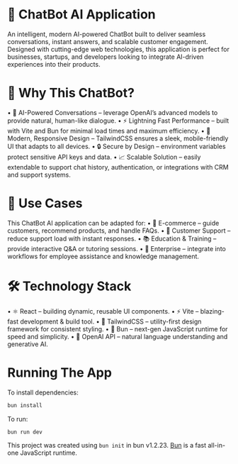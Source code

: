 # 🤖 ChatBot AI Application

An intelligent, modern AI-powered ChatBot built to deliver seamless conversations, instant answers, and scalable customer engagement. Designed with cutting-edge web technologies, this application is perfect for businesses, startups, and developers looking to integrate AI-driven experiences into their products.

# 🌟 Why This ChatBot?

• 🧠 AI-Powered Conversations – leverage OpenAI’s advanced models to provide natural, human-like dialogue.
• ⚡ Lightning Fast Performance – built with Vite and Bun for minimal load times and maximum efficiency.
• 🎨 Modern, Responsive Design – TailwindCSS ensures a sleek, mobile-friendly UI that adapts to all devices.
• 🔒 Secure by Design – environment variables protect sensitive API keys and data.
• 📈 Scalable Solution – easily extendable to support chat history, authentication, or integrations with CRM and support systems.

# 🚀 Use Cases

This ChatBot AI application can be adapted for:
• 🛒 E-commerce – guide customers, recommend products, and handle FAQs.
• 💼 Customer Support – reduce support load with instant responses.
• 📚 Education & Training – provide interactive Q&A or tutoring sessions.
• 🏢 Enterprise – integrate into workflows for employee assistance and knowledge management.

# 🛠️ Technology Stack

• ⚛️ React – building dynamic, reusable UI components.
• ⚡ Vite – blazing-fast development & build tool.
• 🎨 TailwindCSS – utility-first design framework for consistent styling.
• 🥟 Bun – next-gen JavaScript runtime for speed and simplicity.
• 🧠 OpenAI API – natural language understanding and generative AI.

# Running The App

To install dependencies:

```bash
bun install
```

To run:

```bash
bun run dev
```

This project was created using `bun init` in bun v1.2.23. [Bun](https://bun.com) is a fast all-in-one JavaScript runtime.
